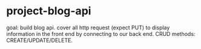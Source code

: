 # project-blog-api

goal:
build blog api.
cover all http request (expect PUT) to display information in the front end by connecting to our back end.
CRUD methods: CREATE/UPDATE/DELETE.

